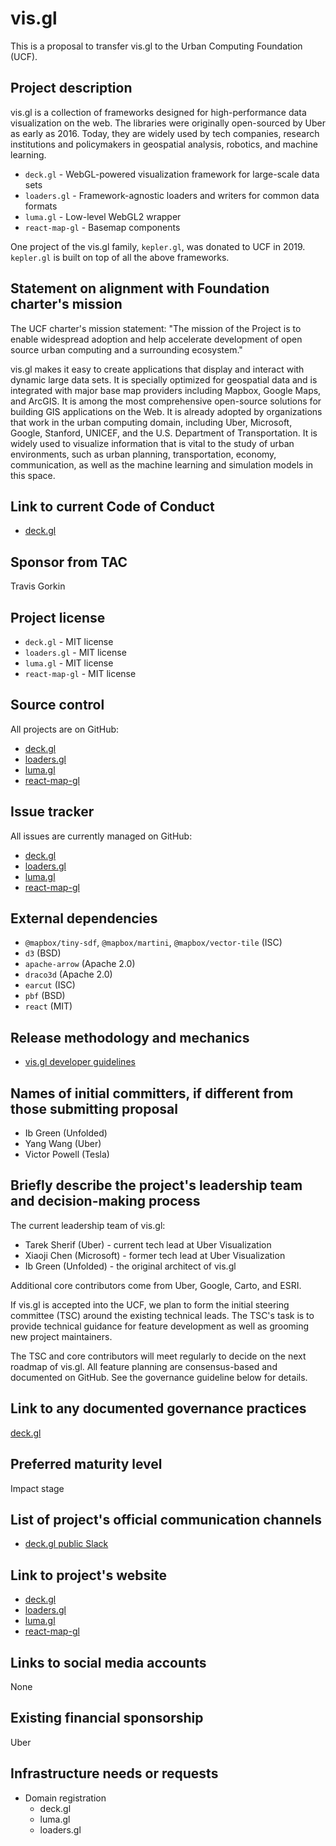 # vis.gl

This is a proposal to transfer vis.gl to the Urban Computing Foundation (UCF).

## Project description

vis.gl is a collection of frameworks designed for high-performance data visualization on the web. The libraries were originally open-sourced by Uber as early as 2016. Today, they are widely used by tech companies, research institutions and policymakers in geospatial analysis, robotics, and machine learning.

- `deck.gl` - WebGL-powered visualization framework for large-scale data sets
- `loaders.gl` - Framework-agnostic loaders and writers for common data formats
- `luma.gl` - Low-level WebGL2 wrapper
- `react-map-gl` - Basemap components

One project of the vis.gl family, `kepler.gl`, was donated to UCF in 2019. `kepler.gl` is built on top of all the above frameworks.


## Statement on alignment with Foundation charter's mission

The UCF charter's mission statement: "The mission of the Project is to enable widespread adoption and help accelerate development of open source urban computing and a surrounding ecosystem."

vis.gl makes it easy to create applications that display and interact with dynamic large data sets. It is specially optimized for geospatial data and is integrated with major base map providers including Mapbox, Google Maps, and ArcGIS. It is among the most comprehensive open-source solutions for building GIS applications on the Web. It is already adopted by organizations that work in the urban computing domain, including Uber, Microsoft, Google, Stanford, UNICEF, and the U.S. Department of Transportation. It is widely used to visualize information that is vital to the study of urban environments, such as urban planning, transportation, economy, communication, as well as the machine learning and simulation models in this space.


## Link to current Code of Conduct

- [deck.gl](https://github.com/uber/deck.gl/blob/x/governance/CODE_OF_CONDUCT.md)


## Sponsor from TAC

Travis Gorkin


## Project license

- `deck.gl` - MIT license
- `loaders.gl` - MIT license
- `luma.gl` - MIT license
- `react-map-gl` - MIT license


## Source control

All projects are on GitHub:

- [deck.gl](https://github.com/uber/deck.gl)
- [loaders.gl](https://github.com/uber-web/loaders.gl)
- [luma.gl](https://github.com/uber/luma.gl)
- [react-map-gl](https://github.com/uber/react-map-gl)


## Issue tracker

All issues are currently managed on GitHub:

- [deck.gl](https://github.com/uber/deck.gl/issues)
- [loaders.gl](https://github.com/uber-web/loaders.gl/issues)
- [luma.gl](https://github.com/uber/luma.gl/issues)
- [react-map-gl](https://github.com/uber/react-map-gl/issues)


## External dependencies

- `@mapbox/tiny-sdf`, `@mapbox/martini`, `@mapbox/vector-tile` (ISC)
- `d3` (BSD)
- `apache-arrow` (Apache 2.0)
- `draco3d` (Apache 2.0)
- `earcut` (ISC)
- `pbf` (BSD)
- `react` (MIT)


## Release methodology and mechanics

- [vis.gl developer guidelines](https://github.com/uber/deck.gl/blob/master/dev-docs/README.md)


## Names of initial committers, if different from those submitting proposal

- Ib Green (Unfolded)
- Yang Wang (Uber)
- Victor Powell (Tesla)


## Briefly describe the project's leadership team and decision-making process

The current leadership team of vis.gl:

- Tarek Sherif (Uber) - current tech lead at Uber Visualization
- Xiaoji Chen (Microsoft) - former tech lead at Uber Visualization
- Ib Green (Unfolded) - the original architect of vis.gl

Additional core contributors come from Uber, Google, Carto, and ESRI.

If vis.gl is accepted into the UCF, we plan to form the initial steering committee (TSC) around the existing technical leads. The TSC's task is to provide technical guidance for feature development as well as grooming new project maintainers.

The TSC and core contributors will meet regularly to decide on the next roadmap of vis.gl. All feature planning are consensus-based and documented on GitHub. See the governance guideline below for details.


## Link to any documented governance practices

[deck.gl](https://github.com/uber/deck.gl/blob/x/governance/dev-docs/governance.md)


## Preferred maturity level

Impact stage


## List of project's official communication channels

- [deck.gl public Slack](https://deckgl.slack.com)

## Link to project's website

- [deck.gl](https://deck.gl)
- [loaders.gl](https://loaders.gl)
- [luma.gl](https://luma.gl)
- [react-map-gl](https://uber.github.io/react-map-gl)

## Links to social media accounts

None

## Existing financial sponsorship

Uber

## Infrastructure needs or requests

- Domain registration
    + deck.gl
    + luma.gl
    + loaders.gl


